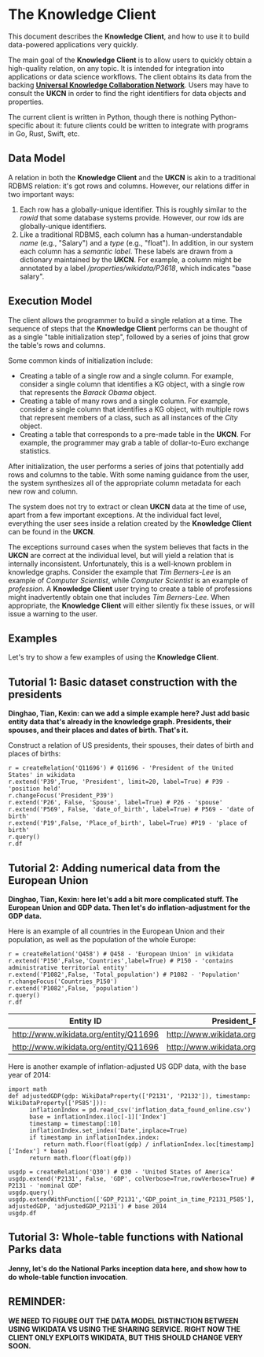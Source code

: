 # The Knowledge Client

This document describes the __Knowledge Client__, and how to use it to build data-powered applications very quickly.

The main goal of the __Knowledge Client__ is to allow users to quickly obtain a high-quality relation, on any topic.  It is intended for integration into applications or data science workflows.  The client obtains its data from the backing [__Universal Knowledge Collaboration Network__](sharingservice.md).  Users may have to consult the __UKCN__ in order to find the right identifiers for data objects and properties.

The current client is written in Python, though there is nothing    Python-specific about it: future clients could be written to integrate with programs in Go, Rust, Swift, etc.

## Data Model
A relation in both the __Knowledge Client__ and the __UKCN__ is akin to a traditional RDBMS relation: it's got rows and columns.  However, our relations differ in two important ways:
1. Each row has a globally-unique identifier. This is roughly similar to the *rowid* that some database systems provide. However, our row ids are globally-unique identifiers.
2. Like a traditional RDBMS, each column has a human-understandable *name* (e.g., "Salary") and a *type* (e.g., "float"). In addition, in our system each column has a *semantic label*. These labels are drawn from a dictionary maintained by the __UKCN__. For example, a column might be annotated by a label */properties/wikidata/P3618*, which indicates "base salary".

## Execution Model
The client allows the programmer to build a single relation at a time.
The sequence of steps that the __Knowledge Client__ performs can be thought of as a single "table initialization step", followed by a series of joins that grow the table's rows and columns.  

Some common kinds of initialization include:
- Creating a table of a single row and a single column. For example, consider a single column that identifies a KG object, with a single row that represents the *Barack Obama* object.
- Creating a table of many rows and a single column. For example, consider a single column that identifies a KG object, with multiple rows that represent members of a class, such as all instances of the *City* object.
- Creating a table that corresponds to a pre-made table in the __UKCN__. For example, the programmer may grab a table of dollar-to-Euro exchange statistics.

After initialization, the user performs a series of joins that potentially add rows and columns to the table. With some naming guidance from the user, the system synthesizes all of the appropriate column metadata for each new row and column.

The system does not try to extract or clean __UKCN__ data at the time of use, apart from a few important exceptions.  At the individual fact level, everything the user sees inside a relation created by the __Knowledge Client__ can be found in the __UKCN__.

The exceptions surround cases when the system believes that facts in the __UKCN__ are correct at the individual level, but will yield a relation that is internally inconsistent.  Unfortunately, this is a well-known problem in knowledge graphs. Consider the example that *Tim Berners-Lee* is an example of *Computer Scientist*, while *Computer Scientist* is an example of *profession*. A __Knowledge Client__ user trying to create a table of professions might inadvertently obtain one that includes *Tim Berners-Lee*.  When appropriate, the __Knowledge Client__ will either silently fix these issues, or will issue a warning to the user.

## Examples

Let's try to show a few examples of using the __Knowledge Client__.

## Tutorial 1: Basic dataset construction with the presidents
__Dinghao, Tian, Kexin: can we add a simple example here?  Just add basic entity data that's already in the knowledge graph.  Presidents, their spouses, and their places and dates of birth. That's it.__

Construct a relation of US presidents, their spouses, their dates of birth and places of births: 

    r = createRelation('Q11696') # Q11696 - 'President of the United States' in wikidata
    r.extend('P39',True, 'President', limit=20, label=True) # P39 - 'position held'
    r.changeFocus('President_P39')
    r.extend('P26', False, 'Spouse', label=True) # P26 - 'spouse'
    r.extend('P569', False, 'date_of_birth', label=True) # P569 - 'date of birth'
    r.extend('P19',False, 'Place_of_birth', label=True) #P19 - 'place of birth'
    r.query()
    r.df
    


## Tutorial 2: Adding numerical data from the European Union
__Dinghao, Tian, Kexin: here let's add a bit more complicated stuff.  The European Union and GDP data.  Then let's do inflation-adjustment for the GDP data.__

Here is an example of all countries in the European Union and their population, as well as the population of the whole Europe:

    r = createRelation('Q458') # Q458 - 'European Union' in wikidata
    r.extend('P150',False,'Countries',label=True) # P150 - 'contains administrative territorial entity'
    r.extend('P1082',False, 'Total_population') # P1082 - 'Population'
    r.changeFocus('Countries_P150')
    r.extend('P1082',False, 'population')
    r.query()
    r.df

| Entity ID | President_P39 | President_P39Label |
| :----: | :----: | :----: |
| http://www.wikidata.org/entity/Q11696 | http://www.wikidata.org/entity/Q35686 | Rutherford B. Hayes |
| http://www.wikidata.org/entity/Q11696    | http://www.wikidata.org/entity/Q35171      | Grover Cleveland     |

Here is another example of inflation-adjusted US GDP data, with the base year of 2014: 

    import math
    def adjustedGDP(gdp: WikiDataProperty(['P2131', 'P2132']), timestamp: WikiDataProperty(['P585'])):
          inflationIndex = pd.read_csv('inflation_data_found_online.csv')
          base = inflationIndex.iloc[-1]['Index']
          timestamp = timestamp[:10]
          inflationIndex.set_index('Date',inplace=True)
          if timestamp in inflationIndex.index:
              return math.floor(float(gdp) / inflationIndex.loc[timestamp]['Index'] * base)
          return math.floor(float(gdp))
          
    usgdp = createRelation('Q30') # Q30 - 'United States of America'
    usgdp.extend('P2131', False, 'GDP', colVerbose=True,rowVerbose=True) # P2131 - 'nominal GDP'
    usgdp.query()
    usgdp.extendWithFunction(['GDP_P2131','GDP_point_in_time_P2131_P585'], adjustedGDP, 'adjustedGDP_P2131') # base 2014
    usgdp.df


## Tutorial 3: Whole-table functions with National Parks data
__Jenny, let's do the National Parks inception data here, and show how to do whole-table function invocation__.


## REMINDER: ##
__WE NEED TO FIGURE OUT THE DATA MODEL DISTINCTION BETWEEN USING WIKIDATA VS USING THE SHARING SERVICE.  RIGHT NOW THE CLIENT ONLY EXPLOITS WIKIDATA, BUT THIS SHOULD CHANGE VERY SOON.__
